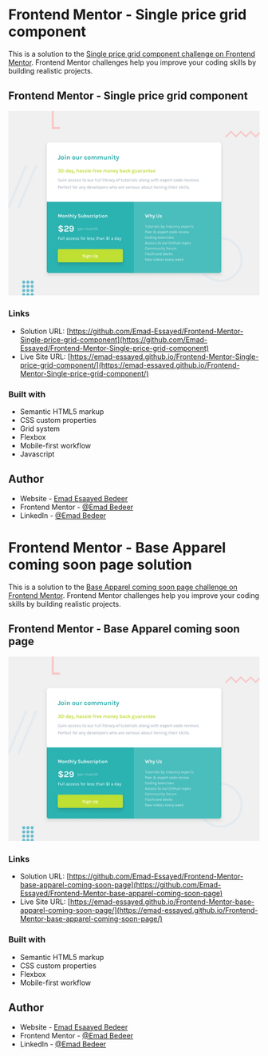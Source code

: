 # Frontend Mentor - Single price grid component

This is a solution to the [Single price grid component challenge on Frontend Mentor](https://www.frontendmentor.io/challenges/single-price-grid-component-5ce41129d0ff452fec5abbbc). Frontend Mentor challenges help you improve your coding skills by building realistic projects.

## Frontend Mentor - Single price grid component

![Design preview for Single price grid component challenge](./design/desktop-preview.jpg)

### Links

- Solution URL: [https://github.com/Emad-Essayed/Frontend-Mentor-Single-price-grid-component](https://github.com/Emad-Essayed/Frontend-Mentor-Single-price-grid-component)
- Live Site URL: [https://emad-essayed.github.io/Frontend-Mentor-Single-price-grid-component/](https://emad-essayed.github.io/Frontend-Mentor-Single-price-grid-component/)

### Built with

- Semantic HTML5 markup
- CSS custom properties
- Grid system
- Flexbox
- Mobile-first workflow
- Javascript

## Author

- Website - [Emad Esaayed Bedeer](https://github.com/Emad-Essayed)
- Frontend Mentor - [@Emad Bedeer](https://www.frontendmentor.io/profile/Emad-Essayed)
- LinkedIn - [@Emad Bedeer](https://www.linkedin.com/in/emad-bedeer-4b1797106/)

# Frontend Mentor - Base Apparel coming soon page solution

This is a solution to the [Base Apparel coming soon page challenge on Frontend Mentor](https://www.frontendmentor.io/challenges/four-card-feature-section-weK1eFYK). Frontend Mentor challenges help you improve your coding skills by building realistic projects.

## Frontend Mentor - Base Apparel coming soon page

![Design preview for Base Apparel coming soon page challenge](./design/desktop-preview.jpg)

### Links

- Solution URL: [https://github.com/Emad-Essayed/Frontend-Mentor-base-apparel-coming-soon-page](https://github.com/Emad-Essayed/Frontend-Mentor-base-apparel-coming-soon-page)
- Live Site URL: [https://emad-essayed.github.io/Frontend-Mentor-base-apparel-coming-soon-page/](https://emad-essayed.github.io/Frontend-Mentor-base-apparel-coming-soon-page/)

### Built with

- Semantic HTML5 markup
- CSS custom properties
- Flexbox
- Mobile-first workflow

## Author

- Website - [Emad Esaayed Bedeer](https://github.com/Emad-Essayed)
- Frontend Mentor - [@Emad Bedeer](https://www.frontendmentor.io/profile/Emad-Essayed)
- LinkedIn - [@Emad Bedeer](https://www.linkedin.com/in/emad-bedeer-4b1797106/)
